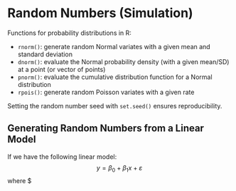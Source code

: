 # Random Numbers (Simulation)

Functions for probability distributions in R:
- `rnorm()`: generate random Normal variates with a given mean and standard deviation
- `dnorm()`: evaluate the Normal probability density (with a given mean/SD) at a point (or vector of
points)
- `pnorm()`: evaluate the cumulative distribution function for a Normal distribution
- `rpois()`: generate random Poisson variates with a given rate

Setting the random number seed with `set.seed()` ensures reproducibility.


## Generating Random Numbers from a Linear Model

If we have the following linear model:
$$
y = \beta_0 + \beta_1x + \varepsilon
$$
where $
<!--stackedit_data:
eyJoaXN0b3J5IjpbLTY2Njc1MzI5MCwtOTQ3OTczMzYzXX0=
-->